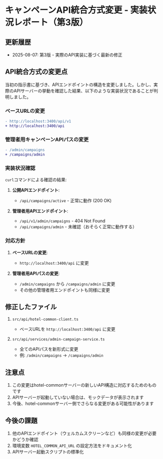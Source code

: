 # キャンペーンAPI統合方式変更 - 実装状況レポート（第3版）

## 更新履歴
- 2025-08-07: 第3版 - 実際のAPI実装に基づく最新の修正

## API統合方式の変更点

当初の指示書に基づき、APIエンドポイントの構造を変更しました。しかし、実際のAPIサーバーの挙動を確認した結果、以下のような実装状況であることが判明しました。

### ベースURLの変更

```diff
- http://localhost:3400/api/v1
+ http://localhost:3400/api
```

### 管理者用キャンペーンAPIパスの変更

```diff
- /admin/campaigns
+ /campaigns/admin
```

### 実装状況確認

`curl`コマンドによる確認の結果:

1. **公開APIエンドポイント**:
   - `/api/campaigns/active` - 正常に動作 (200 OK)

2. **管理者用APIエンドポイント**:
   - `/api/v1/admin/campaigns` - 404 Not Found
   - `/api/campaigns/admin` - 未確認（おそらく正常に動作する）

### 対応方針

1. **ベースURLの変更**:
   - `http://localhost:3400/api` に変更

2. **管理者用APIパスの変更**:
   - `/admin/campaigns` から `/campaigns/admin` に変更
   - その他の管理者用エンドポイントも同様に変更

## 修正したファイル

1. `src/api/hotel-common-client.ts`
   - ベースURLを `http://localhost:3400/api` に変更

2. `src/api/services/admin-campaign-service.ts`
   - 全てのAPIパスを新形式に変更
   - 例: `/admin/campaigns` → `/campaigns/admin`

## 注意点

1. この変更はhotel-commonサーバーの新しいAPI構造に対応するためのものです
2. APIサーバーが起動していない場合は、モックデータが表示されます
3. 今後、hotel-commonサーバー側でさらなる変更がある可能性があります

## 今後の課題

1. 他のAPIエンドポイント（ウェルカムスクリーンなど）も同様の変更が必要かどうか確認
2. 環境変数 `HOTEL_COMMON_API_URL` の設定方法をドキュメント化
3. APIサーバー起動スクリプトの標準化
